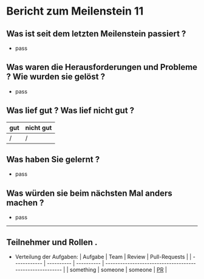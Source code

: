 # Bericht zum Meilenstein 11

## Was ist seit dem letzten Meilenstein passiert ?
- pass

## Was waren die Herausforderungen und Probleme ? Wie wurden sie gelöst ?
- pass

## Was lief gut ? Was lief nicht gut ?
| gut   | nicht gut |
| ----- | --------- |
| /     | /         |

## Was haben Sie gelernt ?
- pass

## Was würden sie beim nächsten Mal anders machen ?
- pass

---
## Teilnehmer und Rollen .

- Verteilung der Aufgaben:
    | Aufgabe      | Team       | Review     | Pull-Requests                                            |
    | ------------ | ---------- | ---------- | -------------------------------------------------------- |
    | something    | someone    | someone    | [PR](https://github.com/weichware10/toolbox/pull/23)     |

